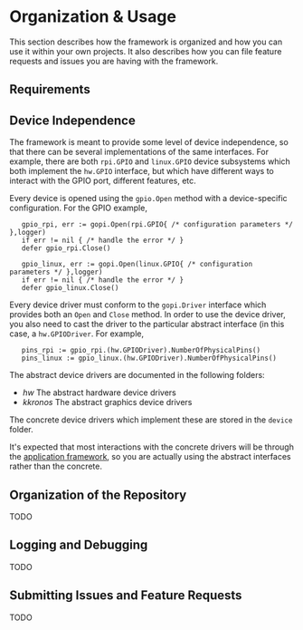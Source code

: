 
# Organization &amp; Usage

This section describes how the framework is organized and how you can use
it within your own projects. It also describes how you can file feature
requests and issues you are having with the framework.

## Requirements

## Device Independence

The framework is meant to provide some level of device independence, so that
there can be several implementations of the same interfaces. For example,
there are both `rpi.GPIO` and `linux.GPIO` device subsystems which both
implement the `hw.GPIO` interface, but which have different ways to
interact with the GPIO port, different features, etc.

Every device is opened using the `gpio.Open` method with a device-specific
configuration. For the GPIO example,

```
   gpio_rpi, err := gopi.Open(rpi.GPIO{ /* configuration parameters */ },logger)
   if err != nil { /* handle the error */ }
   defer gpio_rpi.Close()

   gpio_linux, err := gopi.Open(linux.GPIO{ /* configuration parameters */ },logger)
   if err != nil { /* handle the error */ }
   defer gpio_linux.Close()
```

Every device driver must conform to the `gopi.Driver` interface which provides
both an `Open` and `Close` method. In order to use the device driver, you also
need to cast the driver to the particular abstract interface (in this case,
a `hw.GPIODriver`. For example,

```
   pins_rpi := gpio_rpi.(hw.GPIODriver).NumberOfPhysicalPins()
   pins_linux := gpio_linux.(hw.GPIODriver).NumberOfPhysicalPins()
```

The abstract device drivers are documented in the following folders:

  * *hw* The abstract hardware device drivers
  * *kkronos* The abstract graphics device drivers

The concrete device drivers which implement these are stored in the `device`
folder.

It's expected that most interactions with the concrete drivers will be through
the [application framework](APP.html), so you are actually using the abstract
interfaces rather than the concrete.

## Organization of the Repository

TODO

## Logging and Debugging

TODO

## Submitting Issues and Feature Requests

TODO

